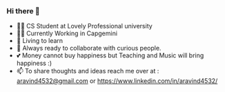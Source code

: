 ### Hi there 👋

<!--
**aravind2060/aravind2060** is a ✨ _special_ ✨ repository because its `README.md` (this file) appears on your GitHub profile.

Here are some ideas to get you started:
-->
- 🧑‍🎓 CS Student at Lovely Professional university
- 🧑‍💻 Currently Working in Capgemini
- 🌱 Living to learn
- 👯 Always ready to collaborate with curious people.
- 💕 Money cannot buy happiness but Teaching and Music will bring happiness :)
- 📫 To share thoughts and ideas reach me over at : aravind4532@gmail.com or https://www.linkedin.com/in/aravind4532/

